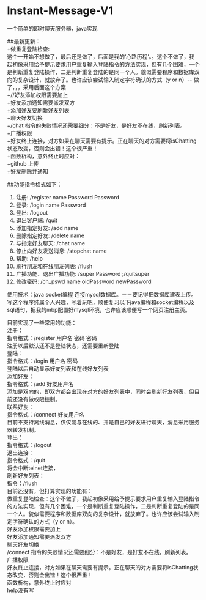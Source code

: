 # Instant-Message-V1
一个简单的即时聊天服务器，java实现

##最新更新：  
+做重复登陆检查:   
    这个一开始不想做了，最后还是做了，后面是我的‘心路历程’。。这个不做了，我起初像采用给予提示要求用户重复输入登陆指令的方法实现，但有几个困难，一个是判断重复登陆操作，二是判断重复登陆的是同一个人。貌似需要程序和数据库双向的复杂设计，就放弃了。也许应该尝试输入制定字符确认的方式（y or n）-- 做了，，，采用后面这个方案    
+//好友添加权限需要加上  
+好友添加通知需要派发双方  
+添加好友要刷新好友列表  
+聊天好友切换  
+/chat 指令的失败情况还需要细分：不是好友，是好友不在线，刷新列表。  
+广播权限  
+好友终止连接，对方如果在聊天需要有提示。正在聊天的对方需要将isChatting状态改变，否则会出错！这个很严重！  
+函数析构，意外终止时应对：  
+github 上传  
+好友删除并通知  

##功能指令格式如下：  
1. 注册: /register name Password Password  
2. 登录: /login name Password  
3. 登出: /logout  
4. 退出客户端: /quit    
5. 添加指定好友: /add name    
6. 删除指定好友: /delete name  
7. 与指定好友聊天: /chat name  
8. 停止向好友发送消息: /stopchat name  
9. 帮助: /help  
10. 刷行朋友和在线朋友列表: /flush  
11. 广播功能、退出广播功能: /super Password ;/quitsuper  
12. 修改密码: /ch_pswd name oldPassword newPassword  


使用技术：java socket编程 连接mysql数据库。－－要记得把数据库建表上传。  
写这个程序纯属个人兴趣，写着玩吧，顺便复习以下java编程和socket编程以及sql语句，把我的mbp配置好mysql环境，也许应该顺便写一个网页注册主页。  

目前实现了一些常用的功能：  
注册：  
  指令格式：/register 用户名 密码 密码  
  注册以后默认还不是登陆状态，还需要重新登陆  
登陆：   
  指令格式：/login 用户名 密码    
  登陆以后自动显示好友列表和在线好友列表    
添加好友：    
  指令格式：/add 好友用户名   
  添加是双向的，即双方都会出现在对方的好友列表中，同时会刷新好友列表，但目前还没有做权限控制。  
联系好友：  
  指令格式：/connect 好友用户名  
  目前不支持离线消息，仅仅能与在线的、并是自己的好友进行聊天，消息采用服务器转发机制。  
登出：  
  指令格式：/logout  
退出连接：  
  指令格式：/quit  
  将会中断telnet连接，  
刷新好友列表：  
  指令：/flush  
目前还没有，但打算实现的功能有：  
做重复登陆检查：这个不做了，我起初像采用给予提示要求用户重复输入登陆指令的方法实现，但有几个困难，一个是判断重复登陆操作，二是判断重复登陆的是同一个人。貌似需要程序和数据库双向的复杂设计，就放弃了。也许应该尝试输入制定字符确认的方式（y or n）。  
好友添加权限需要加上  
好友添加通知需要派发双方  
聊天好友切换  
/connect 指令的失败情况还需要细分：不是好友，是好友不在线，刷新列表。  
广播权限  
好友终止连接，对方如果在聊天需要有提示。正在聊天的对方需要将isChatting状态改变，否则会出错！这个很严重！  
函数析构，意外终止时应对  
help没有写  
